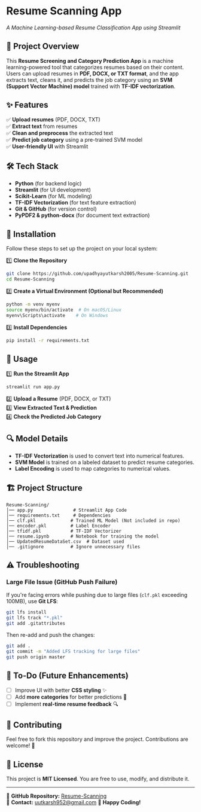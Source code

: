 # Resume Scanning  App

*A Machine Learning-based Resume Classification App using Streamlit*  

## 🚀 Project Overview
This **Resume Screening and Category Prediction App** is a machine learning-powered tool that categorizes resumes based on their content. Users can upload resumes in **PDF, DOCX, or TXT format**, and the app extracts text, cleans it, and predicts the job category using an **SVM (Support Vector Machine) model** trained with **TF-IDF vectorization**.

## ✨ Features
✅ **Upload resumes** (PDF, DOCX, TXT)  
✅ **Extract text** from resumes  
✅ **Clean and preprocess** the extracted text  
✅ **Predict job category** using a pre-trained SVM model  
✅ **User-friendly UI** with Streamlit  

## 🛠 Tech Stack
- **Python** (for backend logic)
- **Streamlit** (for UI development)
- **Scikit-Learn** (for ML modeling)
- **TF-IDF Vectorization** (for text feature extraction)
- **Git & GitHub** (for version control)
- **PyPDF2 & python-docx** (for document text extraction)

## 📌 Installation
Follow these steps to set up the project on your local system:

1️⃣ **Clone the Repository**  
```bash
git clone https://github.com/upadhyayutkarsh2005/Resume-Scanning.git
cd Resume-Scanning
```

2️⃣ **Create a Virtual Environment (Optional but Recommended)**  
```bash
python -m venv myenv
source myenv/bin/activate  # On macOS/Linux
myenv\Scripts\activate    # On Windows
```

3️⃣ **Install Dependencies**  
```bash
pip install -r requirements.txt
```

## 🚀 Usage
1️⃣ **Run the Streamlit App**  
```bash
streamlit run app.py
```
2️⃣ **Upload a Resume** (PDF, DOCX, or TXT)  
3️⃣ **View Extracted Text & Prediction**  
4️⃣ **Check the Predicted Job Category**  

## 🔍 Model Details
- **TF-IDF Vectorization** is used to convert text into numerical features.
- **SVM Model** is trained on a labeled dataset to predict resume categories.
- **Label Encoding** is used to map categories to numerical values.

## 🏗 Project Structure
```
Resume-Scanning/
│── app.py               # Streamlit App Code
│── requirements.txt     # Dependencies
│── clf.pkl             # Trained ML Model (Not included in repo)
│── encoder.pkl         # Label Encoder
│── tfidf.pkl           # TF-IDF Vectorizer
│── resume.ipynb        # Notebook for training the model
│── UpdatedResumeDataSet.csv  # Dataset used
│── .gitignore          # Ignore unnecessary files
```

## ⚠️ Troubleshooting
### Large File Issue (GitHub Push Failure)
If you're facing errors while pushing due to large files (`clf.pkl` exceeding 100MB), use **Git LFS**:
```bash
git lfs install
git lfs track "*.pkl"
git add .gitattributes
```
Then re-add and push the changes:
```bash
git add .
git commit -m "Added LFS tracking for large files"
git push origin master
```

## 📌 To-Do (Future Enhancements)
- [ ] Improve UI with better **CSS styling** ✨
- [ ] Add **more categories** for better predictions 📂
- [ ] Implement **real-time resume feedback** 🔍

## 🤝 Contributing
Feel free to fork this repository and improve the project. Contributions are welcome! 🚀

## 📜 License
This project is **MIT Licensed**. You are free to use, modify, and distribute it.

---
🔗 **GitHub Repository:** [Resume-Scanning](https://github.com/upadhyayutkarsh2005/Resume-Scanning)  
📧 **Contact:** uutkarsh952@gmail.com 
🚀 **Happy Coding!**

